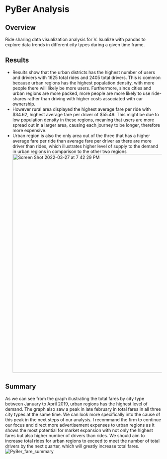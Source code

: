 # PyBer Analysis
## Overview
Ride sharing data visualization analysis for V. Isualize with pandas to explore data trends in different city types during a given time frame. <br />
## Results
- Results show that the urban districts has the highest number of users and driviers with 1625 total rides and 2405 total drivers. This is common because urban regions has the highest population density, with more people there will likely be more users. Furthermore, since cities and urban regions are more packed, more people are more likely to use ride-shares rather than driving with higher costs associated with car ownership.<br />
- However rural area displayed the highest average fare per ride with $34.62, highest average fare per driver of $55.49. This might be due to low population density in these regions, meaning that users are more spread out in a larger area, causing each journey to be longer, therefore more expensive. <br />
- Urban region is also the only area out of the three that has a higher average fare per ride than average fare per driver as there are more driver than rides, which illustrates higher level of supply to the demand in urban regions in comparison to the other two regions<br />
<img width="704" alt="Screen Shot 2022-03-27 at 7 42 29 PM" src="https://user-images.githubusercontent.com/98621924/160317606-29776794-3f21-4fa5-b05a-0b368017f57c.png"><br />
## Summary 
As we can see from the graph illustrating the total fares by city type between January to April 2019, urban regions has the highest level of demand. The graph also saw a peak in late february in total fares in all three city types  at the same time. We can look more specifically into the cause of this peak in the next steps of our analysis. I recommand the firm to continue our focus and direct more advertisement expenses to urban regions as it shows the most potential for market expansion with not only the highest fares but also higher number of drivers than rides. We should aim to increase total rides for urban regions to exceed to meet the number of total drivers by the next quarter, which will greatly increase total fares.<br />
![PyBer_fare_summary](https://user-images.githubusercontent.com/98621924/160318227-1bc10dac-fcfc-4090-b57c-6507092d50c0.png)<br />
